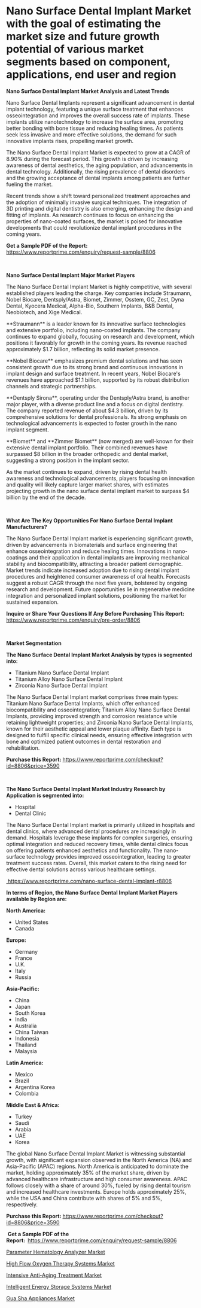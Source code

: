 <p><h1>Nano Surface Dental Implant Market with the goal of estimating the market size and future growth potential of various market segments based on component, applications, end user and region</h1></p><p><strong>Nano Surface Dental Implant Market Analysis and Latest Trends</strong></p>
<p><p>Nano Surface Dental Implants represent a significant advancement in dental implant technology, featuring a unique surface treatment that enhances osseointegration and improves the overall success rate of implants. These implants utilize nanotechnology to increase the surface area, promoting better bonding with bone tissue and reducing healing times. As patients seek less invasive and more effective solutions, the demand for such innovative implants rises, propelling market growth.</p><p>The Nano Surface Dental Implant Market is expected to grow at a CAGR of 8.90% during the forecast period. This growth is driven by increasing awareness of dental aesthetics, the aging population, and advancements in dental technology. Additionally, the rising prevalence of dental disorders and the growing acceptance of dental implants among patients are further fueling the market. </p><p>Recent trends show a shift toward personalized treatment approaches and the adoption of minimally invasive surgical techniques. The integration of 3D printing and digital dentistry is also emerging, enhancing the design and fitting of implants. As research continues to focus on enhancing the properties of nano-coated surfaces, the market is poised for innovative developments that could revolutionize dental implant procedures in the coming years.</p></p>
<p><strong>Get a Sample PDF of the Report:&nbsp;</strong> <a href="https://www.reportprime.com/enquiry/request-sample/8806">https://www.reportprime.com/enquiry/request-sample/8806</a></p>
<p>&nbsp;</p>
<p><strong>Nano Surface Dental Implant Major Market Players</strong></p>
<p><p>The Nano Surface Dental Implant Market is highly competitive, with several established players leading the charge. Key companies include Straumann, Nobel Biocare, Dentsply/Astra, Biomet, Zimmer, Osstem, GC, Zest, Dyna Dental, Kyocera Medical, Alpha-Bio, Southern Implants, B&B Dental, Neobiotech, and Xige Medical. </p><p>**Straumann** is a leader known for its innovative surface technologies and extensive portfolio, including nano-coated implants. The company continues to expand globally, focusing on research and development, which positions it favorably for growth in the coming years. Its revenue reached approximately $1.7 billion, reflecting its solid market presence.</p><p>**Nobel Biocare** emphasizes premium dental solutions and has seen consistent growth due to its strong brand and continuous innovations in implant design and surface treatment. In recent years, Nobel Biocare's revenues have approached $1.1 billion, supported by its robust distribution channels and strategic partnerships.</p><p>**Dentsply Sirona**, operating under the Dentsply/Astra brand, is another major player, with a diverse product line and a focus on digital dentistry. The company reported revenue of about $4.3 billion, driven by its comprehensive solutions for dental professionals. Its strong emphasis on technological advancements is expected to foster growth in the nano implant segment.</p><p>**Biomet** and **Zimmer Biomet** (now merged) are well-known for their extensive dental implant portfolio. Their combined revenues have surpassed $8 billion in the broader orthopedic and dental market, suggesting a strong position in the implant sector.</p><p>As the market continues to expand, driven by rising dental health awareness and technological advancements, players focusing on innovation and quality will likely capture larger market shares, with estimates projecting growth in the nano surface dental implant market to surpass $4 billion by the end of the decade.</p></p>
<p>&nbsp;</p>
<p><strong>What Are The Key Opportunities For Nano Surface Dental Implant Manufacturers?</strong></p>
<p><p>The Nano Surface Dental Implant market is experiencing significant growth, driven by advancements in biomaterials and surface engineering that enhance osseointegration and reduce healing times. Innovations in nano-coatings and their application in dental implants are improving mechanical stability and biocompatibility, attracting a broader patient demographic. Market trends indicate increased adoption due to rising dental implant procedures and heightened consumer awareness of oral health. Forecasts suggest a robust CAGR through the next five years, bolstered by ongoing research and development. Future opportunities lie in regenerative medicine integration and personalized implant solutions, positioning the market for sustained expansion.</p></p>
<p><strong>Inquire or Share Your Questions If Any Before Purchasing This Report:</strong> <a href="https://www.reportprime.com/enquiry/pre-order/8806">https://www.reportprime.com/enquiry/pre-order/8806</a></p>
<p>&nbsp;</p>
<p><strong>Market Segmentation</strong></p>
<p><strong>The Nano Surface Dental Implant Market Analysis by types is segmented into:</strong></p>
<p><ul><li>Titanium Nano Surface Dental Implant</li><li>Titanium Alloy Nano Surface Dental Implant</li><li>Zirconia Nano Surface Dental Implant</li></ul></p>
<p><p>The Nano Surface Dental Implant market comprises three main types: Titanium Nano Surface Dental Implants, which offer enhanced biocompatibility and osseointegration; Titanium Alloy Nano Surface Dental Implants, providing improved strength and corrosion resistance while retaining lightweight properties; and Zirconia Nano Surface Dental Implants, known for their aesthetic appeal and lower plaque affinity. Each type is designed to fulfill specific clinical needs, ensuring effective integration with bone and optimized patient outcomes in dental restoration and rehabilitation.</p></p>
<p><strong>Purchase this Report:&nbsp;</strong><a href="https://www.reportprime.com/checkout?id=8806&price=3590">https://www.reportprime.com/checkout?id=8806&price=3590</a></p>
<p>&nbsp;</p>
<p><strong>The Nano Surface Dental Implant Market Industry Research by Application is segmented into:</strong></p>
<p><ul><li>Hospital</li><li>Dental Clinic</li></ul></p>
<p><p>The Nano Surface Dental Implant market is primarily utilized in hospitals and dental clinics, where advanced dental procedures are increasingly in demand. Hospitals leverage these implants for complex surgeries, ensuring optimal integration and reduced recovery times, while dental clinics focus on offering patients enhanced aesthetics and functionality. The nano-surface technology provides improved osseointegration, leading to greater treatment success rates. Overall, this market caters to the rising need for effective dental solutions across various healthcare settings.</p></p>
<p><a href="https://www.reportprime.com/nano-surface-dental-implant-r8806">&nbsp;https://www.reportprime.com/nano-surface-dental-implant-r8806</a></p>
<p><strong>In terms of Region, the Nano Surface Dental Implant Market Players available by Region are:</strong></p>
<p>
    <p> <strong> North America: </strong>
        <ul>
            <li>United States</li>
            <li>Canada</li>
        </ul>
        </p> 
    <p> <strong> Europe: </strong>
        <ul>
            <li>Germany</li>
            <li>France</li>
            <li>U.K.</li>
            <li>Italy</li>
            <li>Russia</li>
        </ul>
        </p> 
    <p> <strong> Asia-Pacific: </strong>
        <ul>
            <li>China</li>
            <li>Japan</li>
            <li>South Korea</li>
            <li>India</li>
            <li>Australia</li>
            <li>China Taiwan</li>
            <li>Indonesia</li>
            <li>Thailand</li>
            <li>Malaysia</li>
        </ul>
        </p> 
    <p> <strong> Latin America: </strong>
        <ul>
            <li>Mexico</li>
            <li>Brazil</li>
            <li>Argentina Korea</li>
            <li>Colombia</li>
        </ul>
        </p> 
    <p> <strong> Middle East & Africa: </strong>
        <ul>
            <li>Turkey</li>
            <li>Saudi</li>
            <li>Arabia</li>
            <li>UAE</li>
            <li>Korea</li>
        </ul>
    </p>
    </p>
<p><p>The global Nano Surface Dental Implant Market is witnessing substantial growth, with significant expansion observed in the North America (NA) and Asia-Pacific (APAC) regions. North America is anticipated to dominate the market, holding approximately 35% of the market share, driven by advanced healthcare infrastructure and high consumer awareness. APAC follows closely with a share of around 30%, fueled by rising dental tourism and increased healthcare investments. Europe holds approximately 25%, while the USA and China contribute with shares of 5% and 5%, respectively.</p></p>
<p><strong>Purchase this Report: </strong><a href="https://www.reportprime.com/checkout?id=8806&price=3590">https://www.reportprime.com/checkout?id=8806&price=3590</a></p>
<p>&nbsp;<strong>Get a Sample PDF of the Report:&nbsp;&nbsp;</strong><a href="https://www.reportprime.com/enquiry/request-sample/8806">https://www.reportprime.com/enquiry/request-sample/8806</a></p>
<p><strong></strong></p>
<p><p><a href="https://www.linkedin.com/pulse/booming-parameter-hematology-analyzer-market-sector-analysis-trvgf?trackingId=6eIzfO8oTOGKCmxzn0pjKg%3D%3D">Parameter Hematology Analyzer Market</a></p><p><a href="https://github.com/fdr6gh/Market-Research-Report-List-1/blob/main/high-flow-oxygen-therapy-systems-market.md">High Flow Oxygen Therapy Systems Market</a></p><p><a href="https://issuu.com/reportprime-2/docs/intensive-anti-aging-treatment-mark_42f00d86cb3eda">Intensive Anti-Aging Treatment Market</a></p><p><a href="https://issuu.com/reportprime-2/docs/intelligent-energy-storage-systems-_65d04385a35721">Intelligent Energy Storage Systems Market</a></p><p><a href="https://medium.com/@adam.dyer78678/the-global-gua-sha-appliances-market-is-at-the-forefront-of-innovation-driving-rapid-industry-a25228e917f5">Gua Sha Appliances Market</a></p></p>